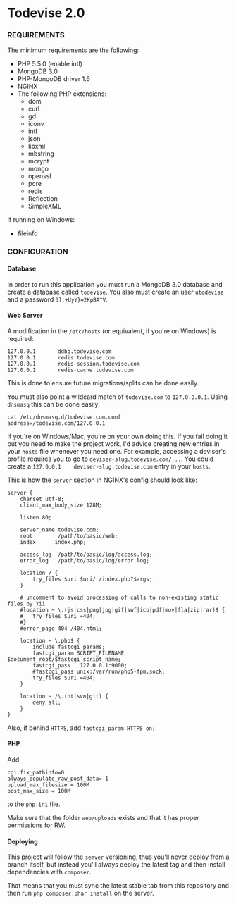 Todevise 2.0
================================

### REQUIREMENTS

The minimum requirements are the following:

* PHP 5.5.0 (enable intl)
* MongoDB 3.0
* PHP-MongoDB driver 1.6
* NGINX
* The following PHP extensions:
  * dom
  * curl
  * gd
  * iconv
  * intl
  * json
  * libxml
  * mbstring
  * mcrypt
  * mongo
  * openssl
  * pcre
  * redis
  * Reflection
  * SimpleXML

If running on Windows:
  * fileinfo

### CONFIGURATION

#### Database

In order to run this application you must run a MongoDB 3.0 database and create
a database called `todevise`. You also must create an user `utodevise` and a
password `3],+UyY}=2KpBA^V`.

#### Web Server

A modification in the `/etc/hosts` (or equivalent, if you're on Windows) is
required:

```
127.0.0.1       ddbb.todevise.com
127.0.0.1       redis.todevise.com
127.0.0.1       redis-session.todevise.com
127.0.0.1       redis-cache.todevise.com
```

This is done to ensure future migrations/splits can be done easily.

You must also point a wildcard match of `todevise.com` to `127.0.0.0.1`.
Using `dnsmasq` this can be done easily:

```
cat /etc/dnsmasq.d/todevise.com.conf
address=/todevise.com/127.0.0.1
```

If you're on Windows/Mac, you're on your own doing this. If you fail doing it but you need to
make the project work, I'd advice creating new entries in your `hosts` file whenever you need
one. For example, accessing a deviser's profile requires you to go to `deviser-slug.todevise.com/...`.
You could create a `127.0.0.1    deviser-slug.todevise.com` entry in your `hosts`.

This is how the `server` section in NGINX's config should look like:

	server {
		charset utf-8;
		client_max_body_size 128M;

		listen 80;

		server_name todevise.com;
		root		/path/to/basic/web;
		index	   index.php;

		access_log  /path/to/basic/log/access.log;
		error_log   /path/to/basic/log/error.log;

		location / {
			try_files $uri $uri/ /index.php?$args;
		}

		# uncomment to avoid processing of calls to non-existing static files by Yii
		#location ~ \.(js|css|png|jpg|gif|swf|ico|pdf|mov|fla|zip|rar)$ {
		#	try_files $uri =404;
		#}
		#error_page 404 /404.html;

		location ~ \.php$ {
			include fastcgi_params;
			fastcgi_param SCRIPT_FILENAME $document_root/$fastcgi_script_name;
			fastcgi_pass   127.0.0.1:9000;
			#fastcgi_pass unix:/var/run/php5-fpm.sock;
			try_files $uri =404;
		}

		location ~ /\.(ht|svn|git) {
			deny all;
		}
	}

Also, if behind `HTTPS`, add `fastcgi_param HTTPS on;`

#### PHP

Add

    cgi.fix_pathinfo=0
    always_populate_raw_post_data=-1
    upload_max_filesize = 100M
    post_max_size = 100M

to the `php.ini` file.

Make sure that the folder `web/uploads` exists and that it has proper permissions for RW.

#### Deploying

This project will follow the `semver` versioning, thus you'll never deploy from
a branch itself, but instead you'll always deploy the latest tag and then
install dependencies with `composer`.

That means that you must sync the latest stable tab from this repository and
then run `php composer.phar install` on the server.
